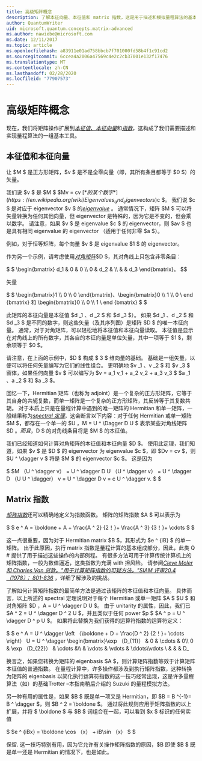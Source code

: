```yaml
---
title: 高级矩阵概念
description: 了解本征向量、本征值和 matrix 指数，这是用于描述和模拟量程算法的基本工具。
author: QuantumWriter
uid: microsoft.quantum.concepts.matrix-advanced
ms.author: nawiebe@microsoft.com
ms.date: 12/11/2017
ms.topic: article
ms.openlocfilehash: a83911e01ad758bbcb7f701000fd58b4f1c91cd2
ms.sourcegitcommit: 6ccea4a2006a47569c4e2c2cb37001e132f17476
ms.translationtype: MT
ms.contentlocale: zh-CN
ms.lasthandoff: 02/28/2020
ms.locfileid: "77907573"
---
```

# <a name="advanced-matrix-concepts"></a>高级矩阵概念 #

现在，我们将矩阵操作扩展到[*本征值、本征向量*](https://en.wikipedia.org/wiki/Eigenvalues_and_eigenvectors)和[*指数*](https://en.wikipedia.org/wiki/Matrix_exponential)，这构成了我们需要描述和实现量程算法的一组基本工具。

## <a name="eigenvalues-and-eigenvectors"></a>本征值和本征向量 ##

让 $M $ 是正方形矩阵，$v $ 是不是全零向量（即，其所有条目都等于 $0 $）的矢量。

我们说 $v $ 是 $M $ $Mv = cv $[*的某个数字*](https://en.wikipedia.org/wiki/Eigenvalues_and_eigenvectors)$c $。 我们说 $c $ 是对应于 eigenvector $v $ 的[*eigenvalue*](https://en.wikipedia.org/wiki/Eigenvalues_and_eigenvectors) 。 通常情况下，矩阵 $M $ 可以将矢量转换为任何其他向量，但 eigenvector 是特殊的，因为它是不变的，但会乘以数字。 请注意，如果 $v $ 是 eigenvalue $c $ 的 eigenvector，则 $av $ 也是具有相同 eigenvalue 的 eigenvector （适用于任何非零 $a $）。

例如，对于恒等矩阵，每个向量 $v $ 是 eigenvalue $1 $ 的 eigenvector。

作为另一个示例，请考虑使用[*对角矩阵*](https://en.wikipedia.org/wiki/Diagonal_matrix)$D $，其对角线上只包含非零条目：

$ $ \begin{bmatrix} d_1 & 0 & 0 \\\\ 0 & d_2 & \\\\ & & d_3 \end{bmatrix}。
$$

矢量

$ $ \begin{bmatrix}1 \\\\ 0 \\\\ 0 \end{bmatrix}、\begin{bmatrix}0 \\\\ 1 \\\\ 0 \ end {bmatrix} 和 \begin{bmatrix}0 \\\\ 0 \\\\ 1 \ end {bmatrix} $ $

此矩阵的本征向量是本征值 $d _1 $、$d _2 $ 和 $d _3 $）。 如果 $d _1 $、$d _2 $ 和 $d _3 $ 是不同的数字，则这些矢量（及其序列图）是矩阵 $D $ 的唯一本征向量。 通常，对于对角矩阵，可以轻松地将本征值和本征向量读取。 本征值是显示在对角线上的所有数字，其各自的本征向量是单位矢量，其中一项等于 $1 $，剩余项等于 $0 $。

请注意，在上面的示例中，$D $ 构成 $ 3 $ 维向量的基础。 基础是一组矢量，以便可以将任何矢量编写为它们的线性组合。 更明确地 $v _1 $、$v _2 $ 和 $v _3 $ 窗体，如果任何向量 $v $ 可以编写为 $v = a_1 v_1 + a_2 v_2 + a_3 v_3 $ $a _1 $、$a _2 $ 和 $a _3 $。

回忆一下，Hermitian 矩阵（也称为 adjoint）是一个复杂的正方形矩阵，它等于其自身的共轭复数，而单一矩阵是一个复杂的正方形矩阵，其反转等于其复数共轭。
对于本质上只是在量程计算中遇到的唯一矩阵的 Hermitian 和单一矩阵，一般结果称为[*spectral 定理*](https://en.wikipedia.org/wiki/Spectral_theorem)，这会断言以下内容：对于任何 Hermitian 或单一矩阵 $M $，都存在一个单一的 $U $，$M = U ^ \Dagger D U $ 表示某些对角线矩阵 $D $。 而且，$D $ 的对角线条目将是 $M $ 的本征值。

我们已经知道如何计算对角矩阵的本征值和本征向量 $D $。 使用此定理，我们知道，如果 $v $ 是 $D $ 的 eigenvector 为 eigenvalue $c $，即 $Dv = cv $，则 $U ^ \dagger v $ 将是 $M $ 的 eigenvector $c $。 这是因为

$ $M （U ^ \dagger v） = U ^ \dagger D U （U ^ \dagger v） = U ^ \dagger D （U U ^ \dagger） v = U ^ \dagger D v = c U ^ \dagger v. $ $

## <a name="matrix-exponentials"></a>Matrix 指数
[*矩阵指数*](https://en.wikipedia.org/wiki/Matrix_exponential)还可以精确地定义为指数函数。  矩阵的矩阵指数 $A $ 可以表示为

$ $ e ^ A = \boldone + A + \frac{A ^ 2} {2！}+ \frac{A ^ 3} {3！}+ \cdots $ $

这一点很重要，因为对于 Hermitian matrix $B $，其形式为 $e ^ {iB} $ 的单一矩阵。  出于此原因，执行 matrix 指数是量程计算的基本组成部分，因此，此类 Q # 提供了用于描述这些操作的内部例程。
有很多方法可用于计算传统计算机上的矩阵指数，一般为数值逼近，这类指数为充满 with 担风险。  请参阅[*Cleve Moler 和 Charles Van 贷款。"用于计算矩阵指数的可疑方法。"SIAM 评审20.4 （1978）： 801-836*](https://doi.org/10.1137/S00361445024180) ，详细了解涉及的挑战。

了解如何计算矩阵指数的最简单方法是通过该矩阵的本征值和本征向量。  具体而言，以上所述的 spectral 定理说明对于每个 Hermitian 或单一矩阵 $A $ $U $ 和对角矩阵 $D $，$A = U ^ \dagger D U $。  由于 unitarity 的属性，因此，我们已 $A ^ 2 = U ^ \dagger D ^ 2 U $，并且类似于任何 power $p $ $A ^ p = U ^ \dagger D ^ p U $。  如果将此替换为我们获得的运算符指数的运算符定义：

$ $ e ^ A = U ^ \dagger \left （\boldone + D + \frac{D ^ 2} {2！}+ \cdots \right） U = U ^ \dagger \begin{bmatrix}\exp （D_{11}） & 0 & \cdots & 0\\\\ 0 & \exp （D_{22}） & \cdots &\\\\ & \vdots & \vdots & \ddots\\\vdots \\ & & & D_

换言之，如果您转换为矩阵的 eigenbasis $A $，则计算矩阵指数等效于计算矩阵本征值的普通指数。  在量程计算中，许多操作都涉及到执行矩阵指数，这种转换为矩阵的 eigenbasis 以简化执行运算符指数的这一技巧经常出现，这是许多量程算法（如）的基础Trotter –本指南稍后介绍的 Suzuki 的量程模拟方法。

另一种有用的属性是，如果 $B $ 既是单一项又是 Hermitian，即 $B = B ^{-1}= B ^ \dagger $，则 $B ^ 2 = \boldone $。 通过将此规则应用于矩阵指数的以上扩展，并将 $ \boldone $ 与 $B $ 词组合在一起，可以看到 $x $ 标识的任何实值

$ $e ^ {iBx} = \boldone \cos （x） + iB\sin （x） $ $


保留. 这一技巧特别有用，因为它允许有关操作矩阵指数的原因，$B 即使 $B $ 既是单一还是 Hermitian 的情况下，也是如此。

